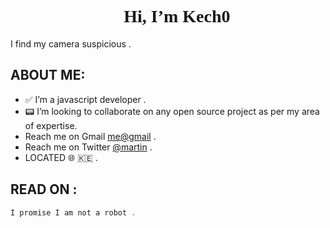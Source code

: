 <h1 align="center" style="font-family:Quicksand;">👋 Hi, I’m Kech0</h1>

I find my camera suspicious .

## ABOUT ME:
- ✅ I’m a javascript developer .
- :pager: I’m looking to collaborate on any open source project as per my area of expertise.
- Reach me on Gmail [me@gmail](mailto:kecho.mk@gmail.com) .
- Reach me on Twitter [@martin](https://twitter.com/_kech0) . 
- LOCATED 🌐 🇰🇪 .


## READ ON  :

 ```javascript
I promise I am not a robot .

 ```



